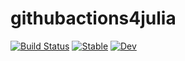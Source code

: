 # githubactions4julia

[![Build Status](https://github.com/wakakusa/githubactions4julia.jl/workflows/CI/badge.svg)](https://github.com/wakakusa/githubactions4julia.jl/actions)
[![Stable](https://img.shields.io/badge/docs-stable-blue.svg)](https://wakakusa.github.io/githubactions4julia.jl/stable)
[![Dev](https://img.shields.io/badge/docs-dev-blue.svg)](https://wakakusa.github.io/githubactions4julia.jl/dev)
